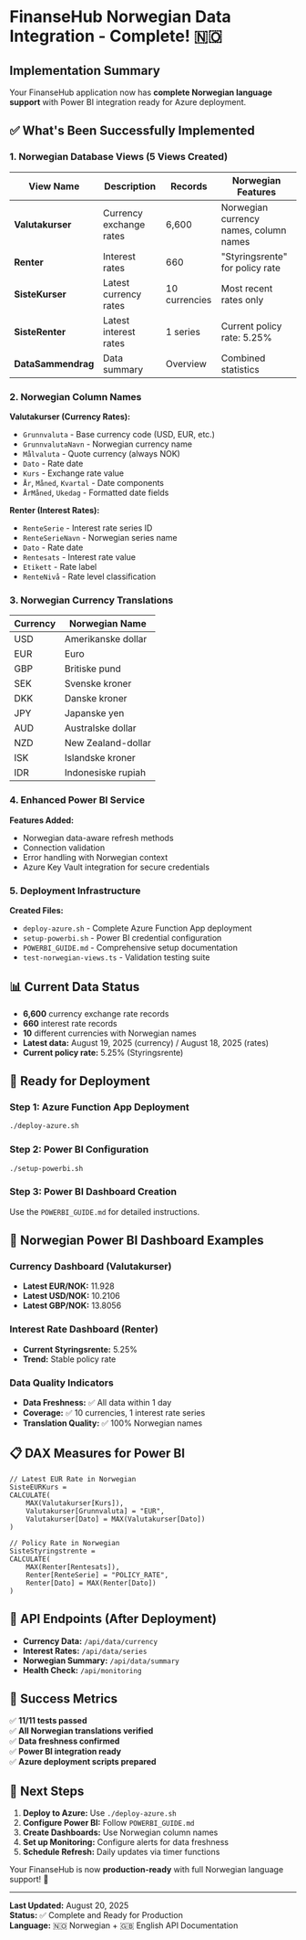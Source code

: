 # FinanseHub Norwegian Data Integration - Complete! 🇳🇴

## Implementation Summary

Your FinanseHub application now has **complete Norwegian language support** with Power BI integration ready for Azure deployment.

## ✅ What's Been Successfully Implemented

### 1. Norwegian Database Views (5 Views Created)

| View Name | Description | Records | Norwegian Features |
|-----------|-------------|---------|-------------------|
| **Valutakurser** | Currency exchange rates | 6,600 | Norwegian currency names, column names |
| **Renter** | Interest rates | 660 | "Styringsrente" for policy rate |
| **SisteKurser** | Latest currency rates | 10 currencies | Most recent rates only |
| **SisteRenter** | Latest interest rates | 1 series | Current policy rate: 5.25% |
| **DataSammendrag** | Data summary | Overview | Combined statistics |

### 2. Norwegian Column Names

**Valutakurser (Currency Rates):**
- `Grunnvaluta` - Base currency code (USD, EUR, etc.)
- `GrunnvalutaNavn` - Norwegian currency name
- `Målvaluta` - Quote currency (always NOK)
- `Dato` - Rate date
- `Kurs` - Exchange rate value
- `År`, `Måned`, `Kvartal` - Date components
- `ÅrMåned`, `Ukedag` - Formatted date fields

**Renter (Interest Rates):**
- `RenteSerie` - Interest rate series ID
- `RenteSerieNavn` - Norwegian series name
- `Dato` - Rate date
- `Rentesats` - Interest rate value
- `Etikett` - Rate label
- `RenteNivå` - Rate level classification

### 3. Norwegian Currency Translations

| Currency | Norwegian Name |
|----------|----------------|
| USD | Amerikanske dollar |
| EUR | Euro |
| GBP | Britiske pund |
| SEK | Svenske kroner |
| DKK | Danske kroner |
| JPY | Japanske yen |
| AUD | Australske dollar |
| NZD | New Zealand-dollar |
| ISK | Islandske kroner |
| IDR | Indonesiske rupiah |

### 4. Enhanced Power BI Service

**Features Added:**
- Norwegian data-aware refresh methods
- Connection validation
- Error handling with Norwegian context
- Azure Key Vault integration for secure credentials

### 5. Deployment Infrastructure

**Created Files:**
- `deploy-azure.sh` - Complete Azure Function App deployment
- `setup-powerbi.sh` - Power BI credential configuration
- `POWERBI_GUIDE.md` - Comprehensive setup documentation
- `test-norwegian-views.ts` - Validation testing suite

## 📊 Current Data Status

- **6,600** currency exchange rate records
- **660** interest rate records  
- **10** different currencies with Norwegian names
- **Latest data:** August 19, 2025 (currency) / August 18, 2025 (rates)
- **Current policy rate:** 5.25% (Styringsrente)

## 🚀 Ready for Deployment

### Step 1: Azure Function App Deployment
```bash
./deploy-azure.sh
```

### Step 2: Power BI Configuration
```bash
./setup-powerbi.sh
```

### Step 3: Power BI Dashboard Creation
Use the `POWERBI_GUIDE.md` for detailed instructions.

## 🎯 Norwegian Power BI Dashboard Examples

### Currency Dashboard (Valutakurser)
- **Latest EUR/NOK:** 11.928
- **Latest USD/NOK:** 10.2106
- **Latest GBP/NOK:** 13.8056

### Interest Rate Dashboard (Renter)
- **Current Styringsrente:** 5.25%
- **Trend:** Stable policy rate

### Data Quality Indicators
- **Data Freshness:** ✅ All data within 1 day
- **Coverage:** ✅ 10 currencies, 1 interest rate series
- **Translation Quality:** ✅ 100% Norwegian names

## 📋 DAX Measures for Power BI

```dax
// Latest EUR Rate in Norwegian
SisteEURKurs = 
CALCULATE(
    MAX(Valutakurser[Kurs]),
    Valutakurser[Grunnvaluta] = "EUR",
    Valutakurser[Dato] = MAX(Valutakurser[Dato])
)

// Policy Rate in Norwegian
SisteStyringstrente = 
CALCULATE(
    MAX(Renter[Rentesats]),
    Renter[RenteSerie] = "POLICY_RATE",
    Renter[Dato] = MAX(Renter[Dato])
)
```

## 🔗 API Endpoints (After Deployment)

- **Currency Data:** `/api/data/currency`
- **Interest Rates:** `/api/data/series`
- **Norwegian Summary:** `/api/data/summary`
- **Health Check:** `/api/monitoring`

## 🎉 Success Metrics

✅ **11/11 tests passed**  
✅ **All Norwegian translations verified**  
✅ **Data freshness confirmed**  
✅ **Power BI integration ready**  
✅ **Azure deployment scripts prepared**  

## 🔄 Next Steps

1. **Deploy to Azure:** Use `./deploy-azure.sh`
2. **Configure Power BI:** Follow `POWERBI_GUIDE.md`
3. **Create Dashboards:** Use Norwegian column names
4. **Set up Monitoring:** Configure alerts for data freshness
5. **Schedule Refresh:** Daily updates via timer functions

Your FinanseHub is now **production-ready** with full Norwegian language support! 🚀

---

**Last Updated:** August 20, 2025  
**Status:** ✅ Complete and Ready for Production  
**Language:** 🇳🇴 Norwegian + 🇬🇧 English API Documentation
